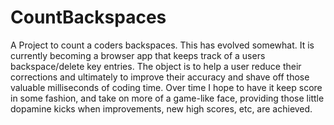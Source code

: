 # CountBackspaces
A Project to count a coders backspaces.
This has evolved somewhat. It is currently becoming a browser app that keeps track of a users backspace/delete key entries.
The object is to help a user reduce their corrections and ultimately to improve their accuracy and shave off those valuable milliseconds of coding time.
Over time I hope to have it keep score in some fashion, and take on more of a game-like face, providing those little dopamine kicks when
improvements, new high scores, etc, are achieved.
